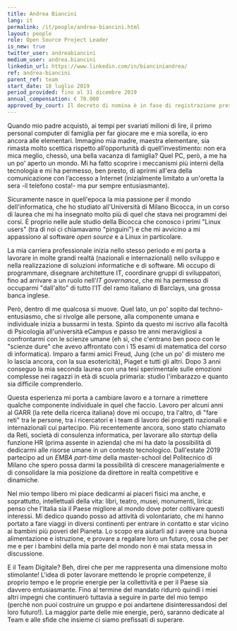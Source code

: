 ```yaml
---
title: Andrea Biancini
lang: it
permalink: /it/people/andrea-biancini.html
layout: people
role: Open Source Project Leader
is_new: true
twitter_user: andreabiancini
medium_user: andrea.biancini
linkedin_url: https://www.linkedin.com/in/bianciniandrea/
ref: andrea-biancini
parent_ref: team
start_date: 18 luglio 2019
period_provided: fino al 31 dicembre 2019
annual_compensation: € 70.000
approved_by_court: Il decreto di nomina è in fase di registrazione presso la Corte dei Conti.
---
```

Quando mio padre acquistò, ai tempi per svariati milioni di lire, il primo personal computer di famiglia per far giocare me e mia sorella, io ero ancora alle elementari.
Immagino mia madre, maestra elementare, sia rimasta molto scettica rispetto all’opportunità di quell’investimento: non era mica meglio, chessò, una bella vacanza di famiglia?
Quel PC, però, a me ha un po' aperto un mondo. Mi ha fatto scoprire i meccanismi più interni della tecnologia e mi ha permesso, ben presto, di aprirmi all'era della comunicazione con l’accesso a Internet (inizialmente limitato a un'oretta la sera -il telefono costa!- ma pur sempre entusiasmante).

Sicuramente nasce in quell'epoca la mia passione per il mondo dell'informatica, che ho studiato all'Università di Milano Bicocca, in un corso di laurea che mi ha insegnato molto più di quel che stava nei programmi dei corsi.
È proprio nelle aule studio della Bicocca che conosco i primi "Linux users" (tra di noi ci chiamavamo "pinguini") e che mi avvicino a mi appassiono al software *open source* e a Linux in particolare.

La mia carriera professionale inizia nello stesso periodo  e mi porta a lavorare in molte grandi realtà (nazionali e internazionali) nello sviluppo e nella realizzazione di soluzioni informatiche e di software.
Mi occupo di programmare, disegnare architetture IT, coordinare gruppi di sviluppatori, fino ad arrivare a un ruolo nell'*IT governance*, che mi ha permesso di occuparmi "dall'alto" di tutto l'IT del ramo italiano di Barclays, una grossa banca inglese.

Però, dentro di me qualcosa si muove. Quel lato, un po' sopito dal techno-entusiasmo, che si rivolge alle persone, alla componente umana e individuale inizia a bussarmi in testa.
Spinto da questo mi iscrivo alla facoltà di Psicologia all'università eCampus e passo tre anni meravigliosi a confrontarmi con le scienze umane (eh sì, che c'entrano ben poco con le "scienze dure" che avevo affrontato con i 15 esami di matematica del corso di informatica). Imparo a farmi amici Freud, Jung (che un po' di mistero me lo lascia ancora, con la sua esotericità), Piaget e tutti gli altri.
Dopo 3 anni conseguo la mia seconda laurea con una tesi sperimentale sulle emozioni complesse nei ragazzi in età di scuola primaria: studio l'imbarazzo e quanto sia difficile comprenderlo.

Questa esperienza mi porta a cambiare lavoro e a tornare a rimettere qualche componente individuale in quel che faccio.
Lavoro per alcuni anni al GARR (la rete della ricerca italiana) dove mi occupo, tra l'altro, di "fare reti" tra le persone, tra i ricercatori e i team di lavoro dei progetti nazionali e internazionali cui partecipo.
Più recentemente ancora, sono stato chiamato da Reti, società di consulenza informatica, per lavorare allo *startup* della funzione HR (prima assente in azienda) che mi ha dato la possibilità di dedicarmi alle risorse umane in un contesto tecnologico. Dall'estate 2019 partecipo ad un *EMBA part-time* della master-school del Politecnico di Milano che spero possa darmi la possibilità di crescere managerialmente e di consolidare la mia posizione da direttore in realtà competitive e dinamiche.

Nel mio tempo libero mi piace dedicarmi ai piaceri fisici ma anche, e soprattutto, intellettuali della vita: libri, teatro, musei, monumenti, lirica: penso che l'Italia sia il Paese migliore al mondo dove poter coltivare questi interessi. Mi dedico quando posso ad attività di volontariato, che mi hanno portato a fare viaggi in diversi continenti per entrare in contatto e star vicino ai bambini più poveri del Pianeta. Lo scopo era aiutarli ad i avere una buona alimentazione e istruzione, e provare a regalare loro un futuro, cosa che per me e per i bambini della mia parte del mondo non è mai stata messa in discussione.

E il Team Digitale? Beh, direi che per me rappresenta una dimensione molto stimolante! L'idea di poter lavorare mettendo le proprie competenze, il proprio tempo e le proprie energie per la collettività e per il Paese sia davvero entusiasmante. Fino al termine del mandato ridurrò quindi i miei altri impegni che continuerò tuttavia a seguire in parte del mio tempo (perchè non puoi costruire un gruppo e poi andartene disinteressandosi del loro futuro!). La maggior parte delle mie energie, però, saranno dedicate al Team e alle sfide che insieme ci siamo prefissati di superare.

